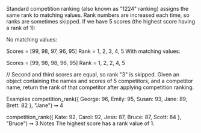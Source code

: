 Standard competition ranking (also known as "1224" ranking) assigns the same rank to matching values. Rank numbers are increased each time, so ranks are sometimes skipped. If we have 5 scores (the highest score having a rank of 1):

No matching values:

Scores = [99, 98, 97, 96, 95]
Rank = 1,  2,  3,  4,  5
With matching values:

Scores = [99, 98, 98, 96, 95]
Rank = 1,  2,  2,  4,  5

// Second and third scores are equal, so rank "3" is skipped.
Given an object containing the names and scores of 5 competitors, and a competitor name, return the rank of that competitor after applying competition ranking.

Examples
competition_rank({
  George: 96,
  Emily: 95,
  Susan: 93,
  Jane: 89,
  Brett: 82
  }, "Jane") ➞ 4

competition_rank({
  Kate: 92,
  Carol: 92,
  Jess: 87,
  Bruce: 87,
  Scott: 84
  }, "Bruce") ➞ 3
Notes
The highest score has a rank value of 1.